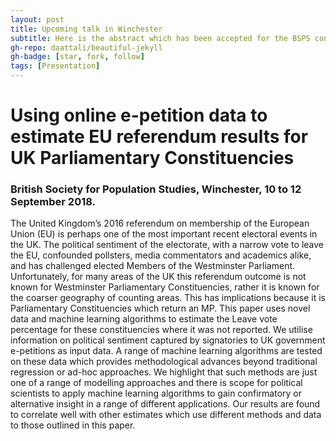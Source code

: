 ```yaml
---
layout: post
title: Upcoming talk in Winchester
subtitle: Here is the abstract which has been accepted for the BSPS conference in Winchester. This is a piece of work I have done with my colleauge Stephen Clark.
gh-repo: daattali/beautiful-jekyll
gh-badge: [star, fork, follow]
tags: [Presentation]
---
```


# Using online e-petition data to estimate EU referendum results for UK Parliamentary Constituencies
### British Society for Population Studies, Winchester, 10 to 12 September 2018.

The United Kingdom’s 2016 referendum on membership of the European Union (EU) is perhaps one of the most important recent electoral events in the UK. The political sentiment of the electorate, with a narrow vote to leave the EU, confounded pollsters, media commentators and academics alike, and has challenged elected Members of the Westminster Parliament. Unfortunately, for many areas of the UK this referendum outcome is not known for Westminster Parliamentary Constituencies, rather it is known for the coarser geography of counting areas. This has implications because it is Parliamentary Constituencies which return an MP. This paper uses novel data and machine learning algorithms to estimate the Leave vote percentage for these constituencies where it was not reported. We utilise information on political sentiment captured by signatories to UK government e-petitions as input data. A range of machine learning algorithms are tested on these data which provides methodological advances beyond traditional regression or ad-hoc approaches. We highlight that such methods are just one of a range of modelling approaches and there is scope for political scientists to apply machine learning algorithms to gain confirmatory or alternative insight in a range of different applications. Our results are found to correlate well with other estimates which use different methods and data to those outlined in this paper.

